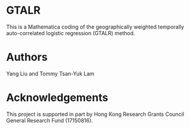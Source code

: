 # GTALR
This is a Mathematica coding of the geographically weighted temporally auto-correlated logistic regression (GTALR) method.
# Authors
Yang Liu and Tommy Tsan-Yuk Lam
# Acknowledgements
This project is supported in part by Hong Kong Research Grants Council General Research Fund (17150816).
